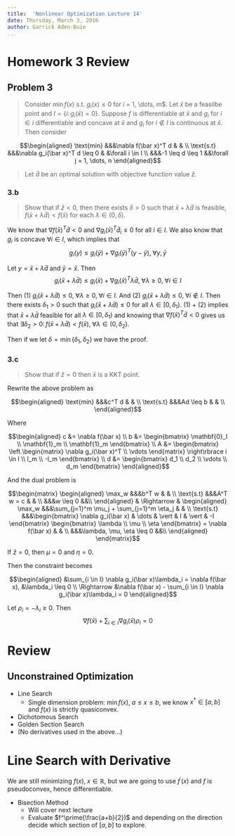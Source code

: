 ```yaml
---
title:  'Nonlinear Optimization Lecture 14'
date: Thursday, March 3, 2016
author: Garrick Aden-Buie
...
```


# Homework 3 Review

## Problem 3

> Consider $\min f(x)$ s.t. $g_i(x) \leq 0$ for i = 1, \dots, m$. Let $\bar x$ be a feasilbe point and $I = \{i \colon g_i(\bar x) = 0\}$. Suppose $f$ is differentiable at $\bar x$ and $g_i$ for $i \in i$ differentiable and concave at $\bar x$ and $g_i$ for $i \not\in I$ is continuous at $\bar x$. Then consider

$$\begin{aligned}
\text{min}	&&&\nabla f(\bar x)^T d	& 	& \\
\text{s.t}	&&&\nabla g_i(\bar x)^T d \leq 0 &	&\forall i \in I \\
            &&&-1 \leq d \leq 1 &&\forall j = 1, \dots, n
\end{aligned}$$

> Let $\bar d$ be an optimal solution with objective function value $\bar z$.

### 3.b

> Show that if $\bar z <0$, then there exists $\delta >0$ such that $\bar x + \lambda \bar d$ is feasible, $f(\bar x + \lambda \bar d) < f(\bar x)$ for each $\lambda \in (0, \delta)$.

We know that $\nabla f(\bar x)^T \bar d < 0$ and $\nabla g_i(\bar x)^T \bar d_i \leq 0$ for all $i \in I$.
We also know that $g_i$ is concave $\forall i \in I$, which implies that $$g_i(y) \leq g_i(\bar y) + \nabla g_i(\bar y)^T (y - \bar y),\;\forall y, \bar y$$

Let $y = \bar x + \lambda \bar d$ and $\bar y = \bar x$.
Then $$g_i(\bar x + \lambda \bar d) \leq g_i(\bar x) + \nabla g_i(\bar x)^T \lambda \bar d,\;\forall \lambda \geq 0,\;\forall i \in I$$

Then (1) $g_i(\bar x + \lambda \bar d) \leq 0,\;\forall \lambda \geq 0,\;\forall i \in I$.
And (2) $g_i (\bar x + \lambda \bar d) \leq 0,\;\forall i \not\in I$. Then there exists $\delta_1 > 0$ such that $g_i(\bar x + \lambda \bar d) \leq 0$ for all $\lambda \in [0, \delta_1)$.
(1) + (2) implies that $\bar x + \lambda \bar d$ feasible for all $\lambda \in [0, \delta_1)$ and knowing that $\nabla f(\bar x)^T \bar d < 0$ gives us that $\exists \delta_2 > 0 \colon f(\bar x + \lambda \bar d) < f(\bar x),\;\forall \lambda \in (0, \delta_2)$.

Then if we let $\delta = \min \{\delta_1, \delta_2\}$ we have the proof.

### 3.c

> Show that if $\bar z = 0$ then $\bar x$ is a KKT point.

Rewrite the above problem as

$$\begin{aligned}
\text{min}	&&&c^T d	& 	& \\
\text{s.t}	&&&Ad \leq b		&	& \\
\end{aligned}$$

Where

$$\begin{aligned}
c &= \nabla f(\bar x) \\
b &= \begin{bmatrix} \mathbf{0}_I \\ \mathbf{1}_m \\ \mathbf{1}_m \end{bmatrix} \\
A &= \begin{bmatrix} \left.\begin{matrix} \nabla g_i(\bar x)^T \\ \vdots \end{matrix} \right\rbrace i \in I \\ I_m \\ -I_m \end{bmatrix} \\
d &= \begin{bmatrix} d_1 \\ d_2 \\ \vdots \\ d_m \end{bmatrix}
\end{aligned}$$

And the dual problem is

$$\begin{matrix}
\begin{aligned}
\max_w	&&&b^T w	& 	& \\
\text{s.t}	&&&A^T w = c		&	& \\
            &&&w \leq 0 &&\\
\end{aligned}
&
\Rightarrow
&
\begin{aligned}
\max_w	    &&&\sum_{j=1}^m \mu_j + \sum_{j=1}^m \eta_j	& 	& \\
\text{s.t}	&&&\begin{bmatrix} \nabla g_i(\bar x) & \dots & \vert & I & \vert & -I  \end{bmatrix}	\begin{bmatrix} \lambda \\ \mu \\ \eta \end{bmatrix} = \nabla f(\bar x)	&	& \\
            &&&\lambda, \mu, \eta \leq 0 &&\\
\end{aligned}
\end{matrix}$$

If $\bar z = 0$, then $\mu = 0$ and $\eta = 0$.

Then the constraint becomes

$$\begin{aligned}
&\sum_{i \in I} \nabla g_i(\bar x)\lambda_i = \nabla f(\bar x), &\lambda_i \leq 0 \\
\Rightarrow &\nabla f(\bar x) - \sum_{i \in I} \nabla g_i(\bar x)\lambda_i = 0
\end{aligned}$$

Let $\rho_i = -\lambda_i \geq 0$.
Then $$\nabla f(\bar x) + \sum_{i \in I} \nabla g_i(\bar x)\rho_i = 0$$


# Review

## Unconstrained Optimization

- Line Search
    - Single dimension problem: $\min f(x),\; a \leq x \leq b$, we know $x^* \in [a, b]$ and $f(x)$ is strictly quasiconvex.
- Dichotomous Search
- Golden Section Search
- (No derivatives used in the above...)

# Line Search with Derivative

We are still minimizing $f(x),\; x \in \mathbb{R}$, but we are going to use $f^\prime(x)$ and $f$ is pseudoconvex, hence differentiable.

- Bisection Method
    - Will cover next lecture
    - Evaluate $f^\prime(\frac{a+b}{2})$ and depending on the direction decide which section of $[a,b]$ to explore.
